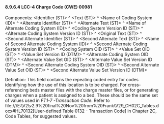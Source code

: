 #### 8.9.6.4 LCC-4 Charge Code (CWE) 00981

Components: &lt;Identifier (ST)> ^ &lt;Text (ST)> ^ &lt;Name of Coding System (ID)> ^ &lt;Alternate Identifier (ST)> ^ &lt;Alternate Text (ST)> ^ &lt;Name of Alternate Coding System (ID)> ^ &lt;Coding System Version ID (ST)> ^ &lt;Alternate Coding System Version ID (ST)> ^ &lt;Original Text (ST)> ^ &lt;Second Alternate Identifier (ST)> ^ &lt;Second Alternate Text (ST)> ^ &lt;Name of Second Alternate Coding System (ID)> ^ &lt;Second Alternate Coding System Version ID (ST)> ^ &lt;Coding System OID (ST)> ^ &lt;Value Set OID (ST)> ^ &lt;Value Set Version ID (DTM)> ^ &lt;Alternate Coding System OID (ST)> ^ &lt;Alternate Value Set OID (ST)> ^ &lt;Alternate Value Set Version ID (DTM)> ^ &lt;Second Alternate Coding System OID (ST)> ^ &lt;Second Alternate Value Set OID (ST)> ^ &lt;Second Alternate Value Set Version ID (DTM)>

Definition: This field contains the repeating coded entry for codes identifying how the use of this location is to be charged. For cross-referencing beds master files with the charge master files, or for generating charges when a patient is assigned to a bed. These should be the same set of values used in _FT1-7 -Transaction Code_. Refer to file:///E:\V2\v2.9%20final%20Nov%20from%20Frank\V29_CH02C_Tables.docx#HL70132[User-defined Table 0132 - Transaction Code] in Chapter 2C, Code Tables, for suggested values.

